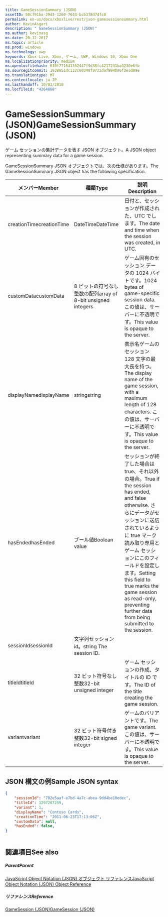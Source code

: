 ```yaml
---
title: GameSessionSummary (JSON)
assetID: 50cf91ba-29d3-1260-7643-bcb3f8d74fc0
permalink: en-us/docs/xboxlive/rest/json-gamesessionsummary.html
author: KevinAsgari
description: " GameSessionSummary (JSON)"
ms.author: kevinasg
ms.date: 20-12-2017
ms.topic: article
ms.prod: windows
ms.technology: uwp
keywords: Xbox Live, Xbox, ゲーム, UWP, Windows 10, Xbox One
ms.localizationpriority: medium
ms.openlocfilehash: 610f771641352447f9d38fc4217231ba3230e6fb
ms.sourcegitcommit: 1938851dc132c60348f9722daf994b86f2ead09e
ms.translationtype: MT
ms.contentlocale: ja-JP
ms.lasthandoff: 10/03/2018
ms.locfileid: "4264868"
---
```

# <a name="gamesessionsummary-json"></a><span data-ttu-id="23453-104">GameSessionSummary (JSON)</span><span class="sxs-lookup"><span data-stu-id="23453-104">GameSessionSummary (JSON)</span></span>
<span data-ttu-id="23453-105">ゲーム セッションの集計データを表す JSON オブジェクト。</span><span class="sxs-lookup"><span data-stu-id="23453-105">A JSON object representing summary data for a game session.</span></span> 
<a id="ID4EN"></a>

  
 
<span data-ttu-id="23453-106">GameSessionSummary JSON オブジェクトでは、次の仕様があります。</span><span class="sxs-lookup"><span data-stu-id="23453-106">The GameSessionSummary JSON object has the following specification.</span></span>
 
| <span data-ttu-id="23453-107">メンバー</span><span class="sxs-lookup"><span data-stu-id="23453-107">Member</span></span>| <span data-ttu-id="23453-108">種類</span><span class="sxs-lookup"><span data-stu-id="23453-108">Type</span></span>| <span data-ttu-id="23453-109">説明</span><span class="sxs-lookup"><span data-stu-id="23453-109">Description</span></span>| 
| --- | --- | --- | 
| <span data-ttu-id="23453-110">creationTime</span><span class="sxs-lookup"><span data-stu-id="23453-110">creationTime</span></span>| <span data-ttu-id="23453-111">DateTime</span><span class="sxs-lookup"><span data-stu-id="23453-111">DateTime</span></span>| <span data-ttu-id="23453-112">日付と、セッションが作成された、UTC でします。</span><span class="sxs-lookup"><span data-stu-id="23453-112">The date and time when the session was created, in UTC.</span></span> | 
| <span data-ttu-id="23453-113">customData</span><span class="sxs-lookup"><span data-stu-id="23453-113">customData</span></span>| <span data-ttu-id="23453-114">8 ビットの符号なし整数の配列</span><span class="sxs-lookup"><span data-stu-id="23453-114">array of 8-bit unsigned integers</span></span>| <span data-ttu-id="23453-115">ゲーム固有のセッション データの 1024 バイトです。</span><span class="sxs-lookup"><span data-stu-id="23453-115">1024 bytes of game-specific session data.</span></span> <span data-ttu-id="23453-116">この値は、サーバーに不透明です。</span><span class="sxs-lookup"><span data-stu-id="23453-116">This value is opaque to the server.</span></span> | 
| <span data-ttu-id="23453-117">displayName</span><span class="sxs-lookup"><span data-stu-id="23453-117">displayName</span></span>| <span data-ttu-id="23453-118">string</span><span class="sxs-lookup"><span data-stu-id="23453-118">string</span></span>| <span data-ttu-id="23453-119">表示名ゲームのセッション 128 文字の最大長を持つ。</span><span class="sxs-lookup"><span data-stu-id="23453-119">The display name of the game session, with a maximum length of 128 characters.</span></span> <span data-ttu-id="23453-120">この値は、サーバーに不透明です。</span><span class="sxs-lookup"><span data-stu-id="23453-120">This value is opaque to the server.</span></span> | 
| <span data-ttu-id="23453-121">hasEnded</span><span class="sxs-lookup"><span data-stu-id="23453-121">hasEnded</span></span>| <span data-ttu-id="23453-122">ブール値</span><span class="sxs-lookup"><span data-stu-id="23453-122">Boolean value</span></span>| <span data-ttu-id="23453-123">セッションが終了した場合は true、それ以外の場合。</span><span class="sxs-lookup"><span data-stu-id="23453-123">True if the session has ended, and false otherwise.</span></span> <span data-ttu-id="23453-124">さらにデータがセッションに送信されているように true マーク読み取り専用とゲーム セッションにこのフィールドを設定します。</span><span class="sxs-lookup"><span data-stu-id="23453-124">Setting this field to true marks the game session as read-only, preventing further data from being submitted to the session.</span></span> | 
| <span data-ttu-id="23453-125">sessionId</span><span class="sxs-lookup"><span data-stu-id="23453-125">sessionId</span></span>| <span data-ttu-id="23453-126">文字列セッション id。</span><span class="sxs-lookup"><span data-stu-id="23453-126">string The session ID.</span></span> | 
| <span data-ttu-id="23453-127">titleId</span><span class="sxs-lookup"><span data-stu-id="23453-127">titleId</span></span>| <span data-ttu-id="23453-128">32 ビット符号なし整数</span><span class="sxs-lookup"><span data-stu-id="23453-128">32-bit unsigned integer</span></span>| <span data-ttu-id="23453-129">ゲーム セッションの作成、タイトルの ID です。</span><span class="sxs-lookup"><span data-stu-id="23453-129">The ID of the title creating the game session.</span></span>| 
| <span data-ttu-id="23453-130">variant</span><span class="sxs-lookup"><span data-stu-id="23453-130">variant</span></span>| <span data-ttu-id="23453-131">32 ビット符号付き整数</span><span class="sxs-lookup"><span data-stu-id="23453-131">32-bit signed integer</span></span>| <span data-ttu-id="23453-132">ゲームのバリアントです。</span><span class="sxs-lookup"><span data-stu-id="23453-132">The game variant.</span></span> <span data-ttu-id="23453-133">この値は、サーバーに不透明です。</span><span class="sxs-lookup"><span data-stu-id="23453-133">This value is opaque to the server.</span></span>| 
  
<a id="ID4EID"></a>

 
## <a name="sample-json-syntax"></a><span data-ttu-id="23453-134">JSON 構文の例</span><span class="sxs-lookup"><span data-stu-id="23453-134">Sample JSON syntax</span></span>
 

```json
{
    "sessionId": "702e5aaf-e7bd-4a7c-abea-9dd4be10edec",
    "titleId": 1297287259,
    "variant": 1,
    "displayName": "Contoso Cards",
    "creationTime": "2011-06-23T17:13:06Z",
    "customData": null,
    "hasEnded": false,
}
    
```

  
<a id="ID4ERD"></a>

 
## <a name="see-also"></a><span data-ttu-id="23453-135">関連項目</span><span class="sxs-lookup"><span data-stu-id="23453-135">See also</span></span>
 
<a id="ID4ETD"></a>

 
##### <a name="parent"></a><span data-ttu-id="23453-136">Parent</span><span class="sxs-lookup"><span data-stu-id="23453-136">Parent</span></span> 

[<span data-ttu-id="23453-137">JavaScript Object Notation (JSON) オブジェクト リファレンス</span><span class="sxs-lookup"><span data-stu-id="23453-137">JavaScript Object Notation (JSON) Object Reference</span></span>](atoc-xboxlivews-reference-json.md)

  
<a id="ID4E4D"></a>

 
##### <a name="reference"></a><span data-ttu-id="23453-138">リファレンス</span><span class="sxs-lookup"><span data-stu-id="23453-138">Reference</span></span> 

[<span data-ttu-id="23453-139">GameSession (JSON)</span><span class="sxs-lookup"><span data-stu-id="23453-139">GameSession (JSON)</span></span>](json-gamesession.md)

   